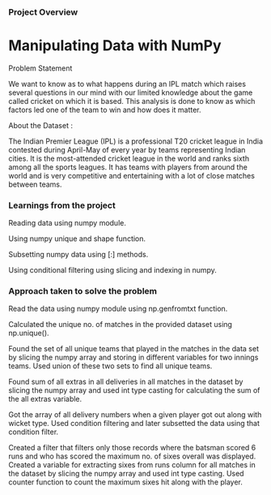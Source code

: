 ### Project Overview

 # Manipulating Data with NumPy

Problem Statement

We want to know as to what happens during an IPL match which raises several questions in our mind with our limited knowledge about the game called cricket on which it is based. This analysis is done to know as which factors led one of the team to win and how does it matter.

About the Dataset :

The Indian Premier League (IPL) is a professional T20 cricket league in India contested during April-May of every year by teams representing Indian cities. It is the most-attended cricket league in the world and ranks sixth among all the sports leagues. It has teams with players from around the world and is very competitive and entertaining with a lot of close matches between teams.


### Learnings from the project

Reading data using numpy module.

Using numpy unique and shape function.

Subsetting numpy data using [:] methods.

Using conditional filtering using slicing and indexing in numpy.


### Approach taken to solve the problem

 Read the data using numpy module using np.genfromtxt function. 
 
Calculated the unique no. of matches in the provided dataset  using np.unique().

Found the set of all unique teams that played in the matches in the data set by slicing the numpy array and storing in different variables for two innings teams. Used union of these two sets to find all unique teams. 

Found sum of all extras in all deliveries in all matches in the dataset by slicing the numpy array and used int type casting for calculating the sum of the all extras variable.

Got the array of all delivery numbers when a given player got out along with wicket type. Used condition filtering and later subsetted the data using that condition filter. 

Created a filter that filters only those records where the batsman scored 6 runs and who has scored the maximum no. of sixes overall  was displayed. Created a variable for extracting sixes from runs column for all matches in the dataset by slicing the numpy array and used int type casting. Used counter function to count the maximum sixes hit along with the player. 



